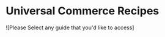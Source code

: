 # Universal Commerce Recipes 
![Please Select any guide that you'd like to access]
<!-- type: row -->

<!-- type: card
title: How to Create, Read, Update, and Delete a Customer Profile
description: About...
link: ?path=docs/about-developer-studio.md
-->

<!-- type: card
title: How to Make a Guest Checkout
description: About...
link: ?path=docs/about-developer-studio.md
-->

<!-- type: card
title: How to Vault a Credit Card or Gift Card 
description: About...
link: ?path=docs/about-developer-studio.md
-->

<!-- type: row-end -->

